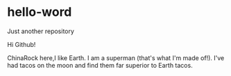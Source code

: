 # hello-word
Just another repository

Hi Github!

ChinaRock here,I like Earth.  I am a superman (that's what I'm made of!).
I've had tacos on the moon and find them far superior to Earth tacos.
